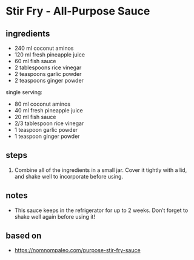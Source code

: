 # Stir Fry - All-Purpose Sauce

## ingredients

- 240 ml coconut aminos
- 120 ml fresh pineapple juice
- 60 ml fish sauce
- 2 tablespoons rice vinegar
- 2 teaspoons garlic powder
- 2 teaspoons ginger powder

single serving:

- 80 ml coconut aminos
- 40 ml fresh pineapple juice
- 20 ml fish sauce
- 2/3 tablespoon rice vinegar
- 1 teaspoon garlic powder
- 1 teaspoon ginger powder

## steps

1. Combine all of the ingredients in a small jar. Cover it tightly with a lid, and shake well to incorporate before using.

## notes

- This sauce keeps in the refrigerator for up to 2 weeks. Don’t forget to shake well again before using it!

## based on

- https://nomnompaleo.com/purpose-stir-fry-sauce
